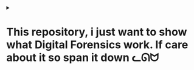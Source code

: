 <details>
<summary><h1>This repository, i just want to show what Digital Forensics work. If care about it so span it down ᓚᘏᗢ </h1></summary>
   
# Digital_Forensics

![image](https://github.com/user-attachments/assets/da81535d-c9e2-4d72-a2eb-6c07bf2e6f52)


# Task 1: Create a DD-format Image File

![image](https://github.com/user-attachments/assets/9ac2fee2-7629-457e-9d5f-1287ce2ff783)


*   Create a group for file creation, add the group to the file, assign permissions, and set access rights for the file and group.

![image](https://github.com/user-attachments/assets/f5dc2132-9029-4bf8-b62e-4319ee676c9f)


Samba Configuration


*   Create a user, set a Samba password for the newly created user, and add the user to the "nhomdieutra" (investigation) group.


![image](https://github.com/user-attachments/assets/40a3a8a3-ad95-4c89-8518-18d7507082f4)







*   Successfully mapped a network drive from the Kali Linux machine to the physical machine via Samba.


![image](https://github.com/user-attachments/assets/f14ae1e3-56f4-4311-af25-b37ef9986e15)









*   However, the drive containing the documents is 500GB, so I'm redoing this with a virtual machine.

![image](https://github.com/user-attachments/assets/fb2add65-4fda-4c7e-97d5-ba04d6300053)













*   Successfully mapped to the virtual machine.

![image](https://github.com/user-attachments/assets/9e370bd2-53ef-4cfe-87b5-a71f06c290e8)


*   Drive E is here.  I will retrieve my data, where physical drive 0 is drive E.

![image](https://github.com/user-attachments/assets/b9e04084-3d47-46d9-97f8-f0004c72928d)

*   Successfully collected a DD image file (.img) as shown below.
![image](https://github.com/user-attachments/assets/d656eba5-dbd2-4d8b-80e2-ece70e4931df)


*   Checked the Kali Linux machine.
![image](https://github.com/user-attachments/assets/e2dc0d45-1e38-4fb8-b925-f24515a7ea3c)


* Calculated the MD5 hash for the newly collected .img file.


![image](https://github.com/user-attachments/assets/3102fae5-3190-4470-8d7e-30a8733edc74)







# Task 2: Convert the Image File from E01 to DD Format


*   Copied the file "Windows_001.E01" to the mapped drive on the Kali machine.

![image](https://github.com/user-attachments/assets/d7115474-e47a-4cb7-a6df-e4c8994cd6c2)

*   Converted the E01 file using `xmount` and mounted it in the same directory as the .E01 file.
![image](https://github.com/user-attachments/assets/47e3c890-d12e-43da-a6af-d95cbeadf69a)

![image](https://github.com/user-attachments/assets/f37c4d3b-473a-4f40-9931-94563d54f090)



# Task 3: Mount the Image File on a Linux Workstation

*   Checked the files in `/mnt/dd`.


![image](https://github.com/user-attachments/assets/8cbf9276-9bd9-4589-bec8-6ef808223639)
![image](https://github.com/user-attachments/assets/53ef2679-1f02-4fb9-b557-b54df49a78cf)
![image](https://github.com/user-attachments/assets/603529df-5f00-4e48-8ed3-b607175e183a)


*   Used the following code snippet to calculate the MD5 hash of files in `/mnt/dd/images` and save the output to "yeucaubailab.txt".

![image](https://github.com/user-attachments/assets/a88ecb29-90af-4da0-9d86-91fc4a3e2eb7)

![image](https://github.com/user-attachments/assets/ecbe52ef-9a93-4d37-b2e0-5e0acf40fc58)

*   Did the same for the "Songs" file.

![image](https://github.com/user-attachments/assets/656a2f4d-c805-4a15-a4b0-fe1e144e4be9)

*   Mounted the DD image file containing an Apple File System (APFS).
![image](https://github.com/user-attachments/assets/4e46772b-c242-424f-8853-73d9af7e9948)

*   The path to calculate the MD5 hash of `.fseventsd` is…
![image](https://github.com/user-attachments/assets/34056b0c-840f-443b-90ad-b622278c7ed0)

![image](https://github.com/user-attachments/assets/97d5345e-a02a-4545-8499-223868d0a24f)


*   Continued to use the above command to calculate hashes and save them to the text file.
![image](https://github.com/user-attachments/assets/0d503e45-7bfe-4698-b432-7adaf70c0a19)


*   Results



![image](https://github.com/user-attachments/assets/2083c720-35a9-4159-b162-4996486d0f99)





# Task 4: Extract Hidden Content from the Hard Drive

*   `Phan_tich_Image.py` (Image_Analysis.py)



![image](https://github.com/user-attachments/assets/059545f4-ead6-4089-90ef-7c5405166da6)








*   `phan_tich_image_pro.py` (Image_Analysis_Pro.py)

![image](https://github.com/user-attachments/assets/106c14e8-a4a7-4f37-9601-e00a7e5a5a6c)
![image](https://github.com/user-attachments/assets/63d7b60c-28cc-4333-b029-fcd292809a50)


*   Browsed the home directory of user "roger" and then navigated to the "Downloads" directory.
![image](https://github.com/user-attachments/assets/6635d2c1-7026-4636-864b-2a423f3e0664)


*  `phan_tich_image_pro_max.py` (Image_Analysis_Pro_Max.py)
![image](https://github.com/user-attachments/assets/5eb9c477-a010-4fdc-a3e7-28a8164d465f)

*   Added `host='0.0.0.0'` to allow access from other machines (the physical machine).


![image](https://github.com/user-attachments/assets/7fadfc17-8f71-4031-a182-12a313c9644f)
![image](https://github.com/user-attachments/assets/6e114bb2-fe2f-4a6e-ac6a-c4a2dd0eb345)













# Task 5: Analyze the Windows Image File System

* View the partition table of `Windows_002.dd` using `mmls`.

![image](https://github.com/user-attachments/assets/1684fac8-6405-4523-8b06-6bea83689b9f)


* View the file system type and related operating system information using `fsstat`.


![image](https://github.com/user-attachments/assets/c9a15a7b-3710-433a-86fb-11bd4bae75bd)













Other Entries:

*   **5: Root Directory:** The root directory of the file system, typically represented as "C:\" in Windows.  Contains entries for all files and directories at the top level of the volume.
![image](https://github.com/user-attachments/assets/7fd3144f-78cc-4713-92e6-ab5c8f9d0aed)

*   **6: Volume Bitmap:** A special metadata file that tracks the allocation of clusters on the volume. Each bit in the bitmap corresponds to a cluster, with a value of 0 indicating a free cluster and 1 indicating an allocated cluster.
![image](https://github.com/user-attachments/assets/ef402b42-d095-4b97-a1e2-85c3c97fa6ed)

*   **9: $Secure:** A metadata file containing security information for files and directories on the volume. It defines access control lists (ACLs) to determine which users or groups have permission to access a specific file or directory.

![image](https://github.com/user-attachments/assets/2f72d569-cfde-4e52-9c21-e36f59b4766e)

*   **11: $Extend:** A special directory containing additional metadata files used to extend the functionality of the NTFS file system.  For example, it may contain information about disk quotas, system restore points, and other features.

![image](https://github.com/user-attachments/assets/646ea15d-fb57-43ac-8439-cc38d315a814)

Find the file or directory name in the corresponding inode.

![image](https://github.com/user-attachments/assets/8015aa79-57a9-4543-bc30-861205008ea2)

Recover files from the image (.img) to the computer.

![image](https://github.com/user-attachments/assets/984c2c15-37f9-47d5-9e5c-5a40aeae5889)





# Task 6: Create and Analyze a File System Timeline using The Sleuth Kit (TSK)

Write temporal data to the file `ado.txt`.

![image](https://github.com/user-attachments/assets/1437e3db-5915-4b45-a71b-932cb12b065c)
![image](https://github.com/user-attachments/assets/a8344012-f94b-40eb-a6fb-c490f165ca10)

![image](https://github.com/user-attachments/assets/c70ec20c-4f15-4e9c-b090-22b1fcb86f26)


Create the file `task4_timeline.txt` using `ado.txt` to view a timeline of activities performed on the suspect's machine from the Linux image.
![image](https://github.com/user-attachments/assets/83587142-b8d2-4937-9243-d461d52cccb6)


Activity Analysis:

The timeline shows the initial creation of NTFS file system metadata ($MFT, $MFTMirr, $LogFile, $Volume, $AttrDef, $Bitmap, $Boot, $BadClus, $Secure, $UpCase, $Extend), followed by the creation of the `System Volume Information`, `Audio Files`, `images`, `Other Files`, `Outlook Files`, `Songs`, `text`, and `$RECYCLE.BIN` directories. The initial timestamps are all Thu Dec 19 2019 16:55:24, suggesting the file system may have been created or restored at that time.


Subsequent activities show access and modification of these directories at various times, such as accessing the `Outlook Files` directory at Thu Dec 19 2019 18:46:00.
![image](https://github.com/user-attachments/assets/2cf933d3-7885-46f3-91f5-27ba3984a42c)


# Task 7: Analyze Common File Formats using a Hex Editor

Analyze "FileMau.docx" (SampleFile.docx)
![image](https://github.com/user-attachments/assets/1c14c739-3336-4201-8642-1c1fae2126f9)


Analyze "FileMau.gif" (SampleFile.gif)

![image](https://github.com/user-attachments/assets/01f5f036-697a-44f0-8b05-8543d825b0a8)








# Task 8: Collect Volatile Information from a Live Windows System






Four Tools in the PsTools Suite:


![image](https://github.com/user-attachments/assets/c77ae841-b488-4c30-a378-23a1e2976cab)









1.  **PsKill:** Terminates processes by name or process ID (PID).

![image](https://github.com/user-attachments/assets/f18dbc40-d2f4-4aa9-a4d7-eaab00e738d8)

 *   Example: Terminate a process named `SSH.exe` with PID 7388.
 *   Command:  `.\\pskill -t 7388`



2.  **PsList:** Provides detailed information about running processes on the system.
![image](https://github.com/user-attachments/assets/d5657972-0698-4d95-b61c-3f4a83a92d49)

    *   Uses: Monitor system performance, identify resource-intensive processes, investigate suspicious activity.

    *   Command Example:  `.\\PsList -x`




3.  **PsLogList:** Views and manipulates event logs on Windows systems.
![image](https://github.com/user-attachments/assets/8e1e539a-d425-4623-add6-aa224baf9aef)


    *   Command Example:  `.\\PsLogList`

4.  **PsPing:** Similar to `ping` but with additional features and flexibility, especially the ability to test TCP connections.  It's useful for network connection testing and troubleshooting.
![image](https://github.com/user-attachments/assets/01e6420f-4b6d-4e5e-ace2-a7b573c776f3)




# Task 9: Analyze a Windows RAM Image File

Understanding Handles, Memory Sections, Driver Modules, Device Tree, and Hooks in Redline:

1.  Driver Modules:

    *   The "Driver Modules" section in Redline displays a list of device drivers loaded into the system at the time Redline was run.
    *   Examining the "Driver Modules" section helps detect malicious or suspicious drivers. Malware often installs drivers to gain low-level control of the system. By checking the driver list, you can identify unwanted or unknown drivers.
    *   **Observation:**  A driver named `RamCaptureDriver64.SYS` was loaded into the system, which is quite unusual. The fact that a driver with a name suggesting RAM capture functionality is located in the `Downloads` directory of the `Administrator` account is a significant red flag.
![image](https://github.com/user-attachments/assets/b95d613e-844d-47e1-a750-4da7c6533d7d)

        *   `\\??\\C:\\Users\\Administrator\\Downloads\\x64\\`: This is the path to the directory containing the driver.  The fact that the driver is in the `Downloads` directory of the `Administrator` account is suspicious. Drivers are usually installed in the `System32\\drivers` directory.












2.  Handles: 

Handles are pointers to system objects such as files, registry keys, processes, and threads. They are like references that allow programs to interact with these objects without needing to know their physical location in memory.

   *   **Application in Investigation:** Analyzing handles helps identify files opened by a specific process, registry keys being accessed, or active network connections. This information is useful for detecting suspicious behavior, such as a process trying to access a sensitive file or a network connection to a suspicious IP address.
    *   **Example:**
        *   **Registry Key Handles:**
            `HKEY_USERS\\...\\Software\\Microsoft\\Windows\\CurrentVersion\\Explorer\\RunMRU`: Stores a list of programs that have been recently executed via the Run dialog.
            `HKEY_CURRENT_USER\\Software\\Microsoft\\Windows\\CurrentVersion\\Run`: Stores a list of programs that are automatically started when the user logs in, often exploited by malware.



![image](https://github.com/user-attachments/assets/2a293d7f-23a9-41ce-a6c7-e75f40d8c2eb)

![image](https://github.com/user-attachments/assets/cd8ae2a0-e86d-4484-8a2c-0eae495ec03d)
![image](https://github.com/user-attachments/assets/c0a69fdc-7a3b-484f-8f91-b864ebef8aee)















3.  Memory Sections:

    *   Based on the results of the "Hierarchical Processes" section, we see that the `spoolsv.exe` process (PID = 856) has been compromised, leading to the creation of child processes `rundll32.exe` and `cmd.exe`. The `notepad.exe` and `calc.exe` processes were then executed from `cmd.exe`. We can observe what they did through memory sections.
![image](https://github.com/user-attachments/assets/949ad7d1-85b2-4e1d-9ddc-1d8db41c0077)

    *   It's normal for a print process like `spoolsv.exe` to access `locale.nls`, but since we know `spoolsv.exe` is compromised, we should also observe it.
![image](https://github.com/user-attachments/assets/dc9ad625-4155-4548-88d3-0a934a212b28)

    *   `user32.dll`, `kernel32.dll`, `ntdll.dll`: These are extremely important DLLs in Windows, providing basic functions for the user interface, system management, and low-level operations.  Almost every program uses them.








4.  Device Tree:

    *   The "Device Tree" section in Redline provides an overview of the system's device structure. It shows the devices connected to the system, as well as the relationships between them. Analyzing this section can help detect hidden or suspicious devices, which could be a sign of rootkits or other malware.
    *   As per section one, a sign of a drive inserted, and its child process name is RamCaptureDriver.
![image](https://github.com/user-attachments/assets/ac4c4741-7ad7-428a-b02e-2c3d5fb02691)

5.  **Hooks:**

    *   The "Hooks" section in Redline displays hooks installed in the system. A hook is a technique that allows a program to intercept and modify the behavior of other programs. While hooks can be used for legitimate purposes (such as debugging or monitoring), they are also often abused by malware to hide, steal information, or manipulate the system.
![image](https://github.com/user-attachments/assets/d909c35c-77f4-461b-be90-612b5e1d75b4)

# Other Volatility Plugins:

1.  **memdump:**

    *   Command Example:  `volatility_2.6_win64_standalone.exe -f "E:\\Dieu_tra_so\\Lab4-Resource\\Windows_RAM.mem" --profile=Win2008R2SP0x64 memdump -p 1896 -D "E:\\Dieu_tra_so\\Lab4-Resource\\task2"`
    *   This command dumps the entire process with PID 1896 to the destination directory.
![image](https://github.com/user-attachments/assets/2889a1a2-a34c-4cb9-86cb-f45fbf4813b9)
![image](https://github.com/user-attachments/assets/bef104e5-074c-4e5e-adee-2c5bd41e1a31)

2.  **cmdline:**

    *   Displays the command line used to start each process.
![image](https://github.com/user-attachments/assets/e83df515-8c82-4358-a3e7-7005c6f2b656)

3.  **filescan:**

    *   Scans memory to find files, including deleted files that still have data in memory.
![image](https://github.com/user-attachments/assets/eb91fb12-f72d-4010-8025-dae7ba79d94f)

4. **driverscan**
    * Scans memory to look for loaded drivers, including hidden or rootkit-concealed drivers.
![image](https://github.com/user-attachments/assets/9b1a0cc2-f239-4ac0-b17a-69c337adb4b8)

# Using the `strings` Command to Further Analyze `Windows_RAM.mem` :

1.  **Extract Domain Names (.com, .net, .org):**

    *   To extract domain names with `.com`, `.net`, and `.org` extensions, use this command:
        `strings Windows_RAM.mem | grep -E '\\.(com|net|org)' | sort | uniq`
    *   The result of this command is a list of domain names found in memory, including both valid and invalid domain names.
![image](https://github.com/user-attachments/assets/4ddf48d8-64ac-4d38-953d-b91bebee70c6)
![image](https://github.com/user-attachments/assets/a9dfc65c-5d92-44b5-8c34-989afe0dce51)
![image](https://github.com/user-attachments/assets/92648d62-df08-4edc-9090-55eca2ad1391)

2.  **Extract Email Addresses:**

    *   To extract email addresses, use this command:
        `strings Windows_RAM.mem | grep -E '[A-Za-z0-9._%+-]+@[A-Za-z0-9.-]+\\.[A-Za-z]{2,}' | sort | uniq`
![image](https://github.com/user-attachments/assets/a1cbd257-11b1-448f-a20f-c08194585ebd)

3.  **List Commands Likely Run on the System via cmd and PowerShell:**

    *   **For `cmd`:**
        `strings Windows_RAM.mem | grep -i "cmd.exe " | sort | uniq`
        This command searches for strings containing `cmd.exe`.
    * Using volatility to check the command line of cmd.
![image](https://github.com/user-attachments/assets/c83c7856-e34e-4d4d-9927-271cb340c635)

    *   **For PowerShell:**
        `strings Windows_RAM.mem | grep -i "powershell.exe" | sort | uniq`
        This command searches for strings containing `powershell.exe`.
![image](https://github.com/user-attachments/assets/7bc44feb-1904-461b-b162-679f0044ae24)

</details>
